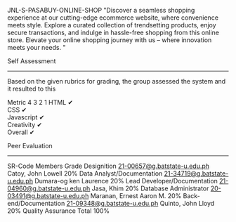JNL-S-PASABUY-ONLINE-SHOP
"Discover a seamless shopping experience at our cutting-edge ecommerce website, where convenience meets style. Explore a curated collection of trendsetting products, enjoy secure transactions, and indulge in hassle-free shopping from this online store. Elevate your online shopping journey with us – where innovation meets your needs. "



Self Assessment 
________________________________________
Based on the given rubrics for grading, the group assessed the system and it resulted to this

Metric	4	3	2	1
HTML	✔ 			
CSS	✔ 			
Javascript		✔ 		
Creativity		✔ 		
Overall	 	✔ 		

Peer Evaluation
________________________________________

SR-Code	Members	Grade	Designition
21-00657@g.batstate-u.edu.ph	Catoy, John Lowell	20%	Data Analyst/Documentation
21-34719@g.batstate-u.edu.ph	Dumara-og ken Laurence	20%	Lead Developer/Documentation
21-04960@g.batstate-u.edu.ph	Jasa, Khim	20%	Database Administrator
20-03491@g.batstate-u.edu.ph	Maranan, Ernest Aaron M.	20%	Back-end/Documentation
21-09348@g.batstate-u.edu.ph	Quinto, John Lloyd	20%	Quality Assurance
	Total	100%	



